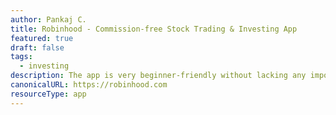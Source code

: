 ```yaml
---
author: Pankaj C.
title: Robinhood - Commission-free Stock Trading & Investing App
featured: true
draft: false
tags:
  - investing
description: The app is very beginner-friendly without lacking any important features.
canonicalURL: https://robinhood.com
resourceType: app
---
```

